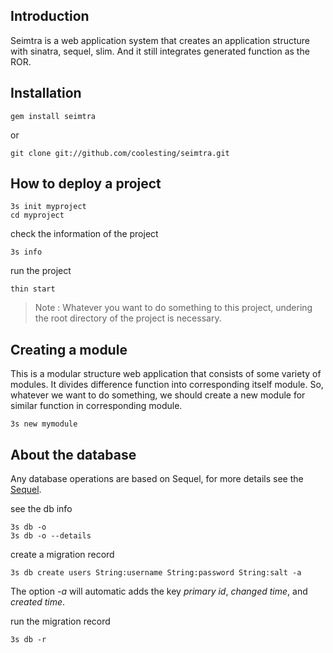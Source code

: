## Introduction

Seimtra is a web application system that creates an application structure with sinatra, sequel, slim. And it still integrates generated function as the ROR.


## Installation

	gem install seimtra

or

	git clone git://github.com/coolesting/seimtra.git


## How to deploy a project

	3s init myproject
	cd myproject

check the information of the project

	3s info

run the project
	
	thin start

> Note : Whatever you want to do something to this project, undering the root directory of the project is necessary.


## Creating a module

This is a modular structure web application that consists of some variety of modules.
It divides difference function into corresponding itself module. 
So, whatever we want to do something, we should create a new module for similar function in corresponding module.

	3s new mymodule


## About the database

Any database operations are based on Sequel, for more details see the [Sequel](http://sequel.rubyforge.org/documentation.html).

see the db info

	3s db -o
	3s db -o --details

create a migration record

	3s db create users String:username String:password String:salt -a

The option *-a* will automatic adds the key *primary id*, *changed time*, and *created time*.

run the migration record

	3s db -r
